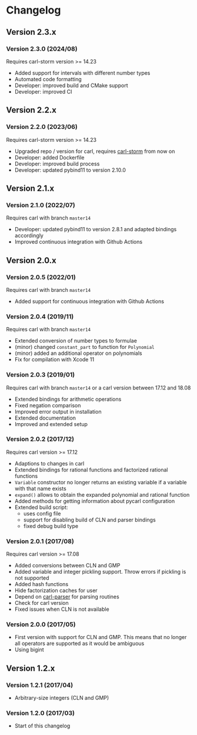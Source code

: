 Changelog
=============

Version 2.3.x
-------------

### Version 2.3.0 (2024/08)
Requires carl-storm version >= 14.23

- Added support for intervals with different number types
- Automated code formatting
- Developer: improved build and CMake support
- Developer: improved CI


Version 2.2.x
-------------

### Version 2.2.0 (2023/06)
Requires carl-storm version >= 14.23

- Upgraded repo / version for carl, requires [carl-storm](https://github.com/moves-rwth/carl-storm) from now on
- Developer: added Dockerfile
- Developer: improved build process
- Developer: updated pybind11 to version 2.10.0


Version 2.1.x
-------------

### Version 2.1.0 (2022/07)
Requires carl with branch `master14`

- Developer: updated pybind11 to version 2.8.1 and adapted bindings accordingly
- Improved continuous integration with Github Actions


Version 2.0.x
-------------

### Version 2.0.5 (2022/01)
Requires carl with branch `master14`

- Added support for continuous integration with Github Actions

### Version 2.0.4 (2019/11)
Requires carl with branch `master14`

- Extended conversion of number types to formulae
- (minor) changed `constant_part` to function for `Polynomial`
- (minor) added an additional operator on polynomials
- Fix for compilation with Xcode 11

### Version 2.0.3 (2019/01)
Requires carl with branch `master14` or a carl version between 17.12 and 18.08

- Extended bindings for arithmetic operations
- Fixed negation comparison
- Improved error output in installation
- Extended documentation
- Improved and extended setup

### Version 2.0.2 (2017/12)
Requires carl version >= 17.12

- Adaptions to changes in carl
- Extended bindings for rational functions and factorized rational functions
- `Variable` constructor no longer returns an existing variable if a variable with that name exists
- `expand()` allows to obtain the expanded polynomial and rational function
- Added methods for getting information about pycarl configuration
- Extended build script:
    * uses config file
    * support for disabling build of CLN and parser bindings
    * fixed debug build type

### Version 2.0.1 (2017/08)
Requires carl version >= 17.08

- Added conversions between CLN and GMP
- Added variable and integer pickling support. Throw errors if pickling is not supported
- Added hash functions
- Hide factorization caches for user
- Depend on [carl-parser](https://github.com/ths-rwth/carl-parser) for parsing routines
- Check for carl version
- Fixed issues when CLN is not available

### Version 2.0.0 (2017/05)
- First version with support for CLN and GMP.
  This means that no longer all operators are supported as it would be ambiguous
- Using bigint


Version 1.2.x
-------------

### Version 1.2.1 (2017/04)
- Arbitrary-size integers (CLN and GMP)

### Version 1.2.0 (2017/03)
- Start of this changelog
